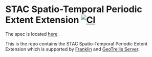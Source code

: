 # STAC Spatio-Temporal Periodic Extent Extension [![CI](https://github.com/azavea/stac-periodic-extent/workflows/CI/badge.svg)](https://github.com/azavea/stac-periodic-extent/actions)

The spec is located [here](./periodic-extent-spec.md).

This is the repo contains the STAC Spatio-Temporal Periodic Extent Extension which is supported by [Franklin](https://github.com/azavea/franklin) and [GeoTrellis Server](https://github.com/geotrellis/geotrellis-server).
